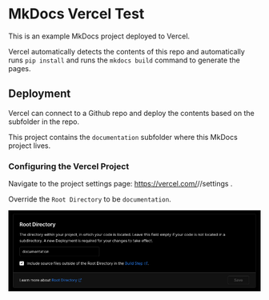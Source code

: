 # MkDocs Vercel Test

This is an example MkDocs project deployed to Vercel.

Vercel automatically detects the contents of this repo and automatically runs `pip install` and runs the `mkdocs build` command to generate the pages.

## Deployment

Vercel can connect to a Github repo and deploy the contents based on the subfolder in the repo.

This project contains the `documentation` subfolder where this MkDocs project lives.

### Configuring the Vercel Project

Navigate to the project settings page: https://vercel.com/<org>/<project>/settings .

Override the `Root Directory` to be `documentation`.

<img src="../images/vercel-settings-root-directory.jpg" alt="Vercel Root Directory setting">
